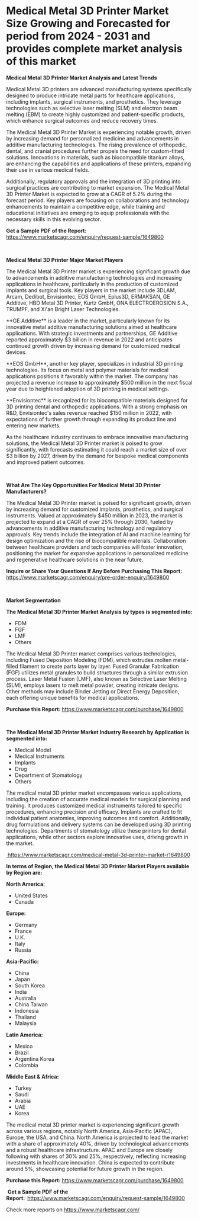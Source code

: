 <p><h1>Medical Metal 3D Printer Market Size Growing and Forecasted for period from 2024 - 2031 and provides complete market analysis of this market</h1></p><p><strong>Medical Metal 3D Printer Market Analysis and Latest Trends</strong></p>
<p><p>Medical Metal 3D printers are advanced manufacturing systems specifically designed to produce intricate metal parts for healthcare applications, including implants, surgical instruments, and prosthetics. They leverage technologies such as selective laser melting (SLM) and electron beam melting (EBM) to create highly customized and patient-specific products, which enhance surgical outcomes and reduce recovery times.</p><p>The Medical Metal 3D Printer Market is experiencing notable growth, driven by increasing demand for personalized medicine and advancements in additive manufacturing technologies. The rising prevalence of orthopedic, dental, and cranial procedures further propels the need for custom-fitted solutions. Innovations in materials, such as biocompatible titanium alloys, are enhancing the capabilities and applications of these printers, expanding their use in various medical fields.</p><p>Additionally, regulatory approvals and the integration of 3D printing into surgical practices are contributing to market expansion. The Medical Metal 3D Printer Market is expected to grow at a CAGR of 5.2% during the forecast period. Key players are focusing on collaborations and technology enhancements to maintain a competitive edge, while training and educational initiatives are emerging to equip professionals with the necessary skills in this evolving sector.</p></p>
<p><strong>Get a Sample PDF of the Report:&nbsp;</strong> <a href="https://www.marketscagr.com/enquiry/request-sample/1649800?utm_campaign=1998&utm_medium=2&utm_source=Github&utm_content=ia&utm_term=29122024&utm_id=medical-metal-3d-printer">https://www.marketscagr.com/enquiry/request-sample/1649800</a></p>
<p>&nbsp;</p>
<p><strong>Medical Metal 3D Printer Major Market Players</strong></p>
<p><p>The Medical Metal 3D Printer market is experiencing significant growth due to advancements in additive manufacturing technologies and increasing applications in healthcare, particularly in the production of customized implants and surgical tools. Key players in the market include 3DLAM, Arcam, Dedibot, Envisiontec, EOS GmbH, Eplus3D, ERMAKSAN, GE Additive, HBD Metal 3D Printer, Kurtz GmbH, ONA ELECTROEROSION S.A., TRUMPF, and Xi'an Bright Laser Technologies.</p><p>**GE Additive** is a leader in the market, particularly known for its innovative metal additive manufacturing solutions aimed at healthcare applications. With strategic investments and partnerships, GE Additive reported approximately $3 billion in revenue in 2022 and anticipates continued growth driven by increasing demand for customized medical devices.</p><p>**EOS GmbH**, another key player, specializes in industrial 3D printing technologies. Its focus on metal and polymer materials for medical applications positions it favorably within the market. The company has projected a revenue increase to approximately $500 million in the next fiscal year due to heightened adoption of 3D printing in medical settings.</p><p>**Envisiontec** is recognized for its biocompatible materials designed for 3D printing dental and orthopedic applications. With a strong emphasis on R&D, Envisiontec's sales revenue reached $150 million in 2022, with expectations of further growth through expanding its product line and entering new markets.</p><p>As the healthcare industry continues to embrace innovative manufacturing solutions, the Medical Metal 3D Printer market is poised to grow significantly, with forecasts estimating it could reach a market size of over $3 billion by 2027, driven by the demand for bespoke medical components and improved patient outcomes.</p></p>
<p>&nbsp;</p>
<p><strong>What Are The Key Opportunities For Medical Metal 3D Printer Manufacturers?</strong></p>
<p><p>The Medical Metal 3D Printer market is poised for significant growth, driven by increasing demand for customized implants, prosthetics, and surgical instruments. Valued at approximately $450 million in 2023, the market is projected to expand at a CAGR of over 25% through 2030, fueled by advancements in additive manufacturing technology and regulatory approvals. Key trends include the integration of AI and machine learning for design optimization and the rise of biocompatible materials. Collaboration between healthcare providers and tech companies will foster innovation, positioning the market for expansive applications in personalized medicine and regenerative healthcare solutions in the near future.</p></p>
<p><strong>Inquire or Share Your Questions If Any Before Purchasing This Report:</strong> <a href="https://www.marketscagr.com/enquiry/pre-order-enquiry/1649800?utm_campaign=1998&utm_medium=2&utm_source=Github&utm_content=ia&utm_term=29122024&utm_id=medical-metal-3d-printer">https://www.marketscagr.com/enquiry/pre-order-enquiry/1649800</a></p>
<p>&nbsp;</p>
<p><strong>Market Segmentation</strong></p>
<p><strong>The Medical Metal 3D Printer Market Analysis by types is segmented into:</strong></p>
<p><ul><li>FDM</li><li>FGF</li><li>LMF</li><li>Others</li></ul></p>
<p><p>The Medical Metal 3D Printer market comprises various technologies, including Fused Deposition Modeling (FDM), which extrudes molten metal-filled filament to create parts layer by layer. Fused Granular Fabrication (FGF) utilizes metal granules to build structures through a similar extrusion process. Laser Metal Fusion (LMF), also known as Selective Laser Melting (SLM), employs lasers to melt metal powder, creating intricate designs. Other methods may include Binder Jetting or Direct Energy Deposition, each offering unique benefits for medical applications.</p></p>
<p><strong>Purchase this Report:&nbsp;</strong><a href="https://www.marketscagr.com/purchase/1649800?utm_campaign=1998&utm_medium=2&utm_source=Github&utm_content=ia&utm_term=29122024&utm_id=medical-metal-3d-printer">https://www.marketscagr.com/purchase/1649800</a></p>
<p>&nbsp;</p>
<p><strong>The Medical Metal 3D Printer Market Industry Research by Application is segmented into:</strong></p>
<p><ul><li>Medical Model</li><li>Medical Instruments</li><li>Implants</li><li>Drug</li><li>Department of Stomatology</li><li>Others</li></ul></p>
<p><p>The medical metal 3D printer market encompasses various applications, including the creation of accurate medical models for surgical planning and training. It produces customized medical instruments tailored to specific procedures, enhancing precision and efficacy. Implants are crafted to fit individual patient anatomies, improving outcomes and comfort. Additionally, drug formulations and delivery systems can be developed using 3D printing technologies. Departments of stomatology utilize these printers for dental applications, while other sectors explore innovative uses, driving growth in the market.</p></p>
<p><a href="https://www.marketscagr.com/medical-metal-3d-printer-market-r1649800?utm_campaign=1998&utm_medium=2&utm_source=Github&utm_content=ia&utm_term=29122024&utm_id=medical-metal-3d-printer">&nbsp;https://www.marketscagr.com/medical-metal-3d-printer-market-r1649800</a></p>
<p><strong>In terms of Region, the Medical Metal 3D Printer Market Players available by Region are:</strong></p>
<p>
    <p> <strong> North America: </strong>
        <ul>
            <li>United States</li>
            <li>Canada</li>
        </ul>
        </p> 
    <p> <strong> Europe: </strong>
        <ul>
            <li>Germany</li>
            <li>France</li>
            <li>U.K.</li>
            <li>Italy</li>
            <li>Russia</li>
        </ul>
        </p> 
    <p> <strong> Asia-Pacific: </strong>
        <ul>
            <li>China</li>
            <li>Japan</li>
            <li>South Korea</li>
            <li>India</li>
            <li>Australia</li>
            <li>China Taiwan</li>
            <li>Indonesia</li>
            <li>Thailand</li>
            <li>Malaysia</li>
        </ul>
        </p> 
    <p> <strong> Latin America: </strong>
        <ul>
            <li>Mexico</li>
            <li>Brazil</li>
            <li>Argentina Korea</li>
            <li>Colombia</li>
        </ul>
        </p> 
    <p> <strong> Middle East & Africa: </strong>
        <ul>
            <li>Turkey</li>
            <li>Saudi</li>
            <li>Arabia</li>
            <li>UAE</li>
            <li>Korea</li>
        </ul>
    </p>
    </p>
<p><p>The medical metal 3D printer market is experiencing significant growth across various regions, notably North America, Asia-Pacific (APAC), Europe, the USA, and China. North America is projected to lead the market with a share of approximately 40%, driven by technological advancements and a robust healthcare infrastructure. APAC and Europe are closely following with shares of 30% and 25%, respectively, reflecting increasing investments in healthcare innovation. China is expected to contribute around 5%, showcasing potential for future growth in the region.</p></p>
<p><strong>Purchase this Report: </strong><a href="https://www.marketscagr.com/purchase/1649800?utm_campaign=1998&utm_medium=2&utm_source=Github&utm_content=ia&utm_term=29122024&utm_id=medical-metal-3d-printer">https://www.marketscagr.com/purchase/1649800</a></p>
<p>&nbsp;<strong>Get a Sample PDF of the Report:&nbsp;&nbsp;</strong><a href="https://www.marketscagr.com/enquiry/request-sample/1649800?utm_campaign=1998&utm_medium=2&utm_source=Github&utm_content=ia&utm_term=29122024&utm_id=medical-metal-3d-printer">https://www.marketscagr.com/enquiry/request-sample/1649800</a></p>
<p><strong></strong></p>
<p>Check more reports on <a href="https://www.marketscagr.com/?utm_campaign=1998&utm_medium=2&utm_source=Github&utm_content=ia&utm_term=29122024&utm_id=medical-metal-3d-printer">https://www.marketscagr.com/</a></p>